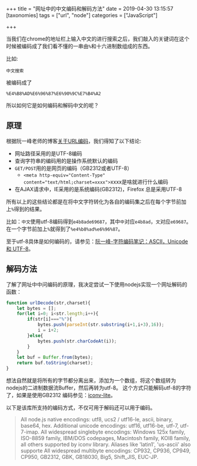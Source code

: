 +++
title = "网址中的中文编码和解码方法"
date = 2019-04-30 13:15:57
[taxonomies]
tags = ["url", "node"]
categories = ["JavaScript"]

+++

当我们在chrome的地址栏上输入中文的进行搜索之后，我们敲入的关键词在这个时候被编码成了我们看不懂的一串由`%`和十六进制数组成的东西。

比如:

	中文搜索

被编码成了

	%E4%B8%AD%E6%96%87%E6%90%9C%E7%B4%A2

所以如何它是如何编码和解码中文的呢？
<!--more-->

## 原理

根据阮一峰老师的博客[关于URL编码](http://www.ruanyifeng.com/blog/2010/02/url_encoding.html)，我们得知了以下结论:

* 网址路径采用的是UTF-8编码
* 查询字符串的编码用的是操作系统默认的编码
* `GET/POST`用的是网页的编码（GB2312或者UTF-8）
	* `<meta http-equiv="Content-Type" content="text/html;charset=xxxx">`xxxx是啥就进行什么编码
* 在AJAX请求中，IE采用的是系统编码(GB2312)，Firefox 总是采用UTF-8

所有以上的这些结论都是在将中文字符转化为各自的编码集之后在每个字节前加上`%`得到的结果。

比如：`中文`使用utf-8编码得到`e4b8ade69687`，其中`中`对应`e4b8ad`，`文`对应`e69687`。在一个字节前加上`%`就得到了`%e4%b8%ad%e6%96%87`。

至于utf-8具体是如何编码的，请参见：[阮一峰-字符编码笔记：ASCII，Unicode 和 UTF-8](http://www.ruanyifeng.com/blog/2007/10/ascii_unicode_and_utf-8.html)。

## 解码方法

了解了网址中中问编码的原理，我决定尝试一下使用nodejs实现一个网址解码的函数：

```JavaScript
function urlDecode(str,charset){
	let bytes = [];
	for(let i=0; i<str.length;i++){
		if(str[i]==="%"){
			bytes.push(parseInt(str.substring(i+1,i+3),16));
			i = i+2;
		}else{
			bytes.push(str.charCodeAt(i));
		}
	}
	let buf = Buffer.from(bytes);
	return buf.toString(charset);
}
```
想法自然就是将所有的字节都分离出来，添加为一个数组，将这个数组转为nodejs的二进制数据流Buffer，然后再转为utf-8。
这个方式只能解码utf-8的字符了，如果是使用GB2312 编码参见：[iconv-lite](https://www.npmjs.com/package/iconv-lite)。

以下是该库所支持的编码方式，不仅可用于解码还可以用于编码。

> All node.js native encodings: utf8, ucs2 / utf16-le, ascii, binary, base64, hex.
> Additional unicode encodings: utf16, utf16-be, utf-7, utf-7-imap.
> All widespread singlebyte encodings: Windows 125x family, ISO-8859 family, IBM/DOS codepages, Macintosh family, KOI8 family, all others supported by iconv library. Aliases like 'latin1', 'us-ascii' also supporte
> All widespread multibyte encodings: CP932, CP936, CP949, CP950, GB2312, GBK, GB18030, Big5, Shift_JIS, EUC-JP.



